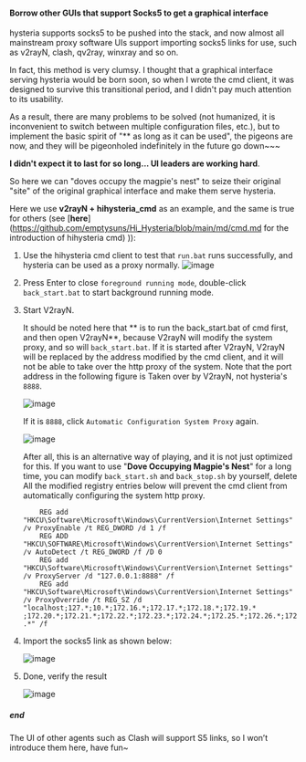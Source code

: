 #### Borrow other GUIs that support Socks5 to get a graphical interface

hysteria supports socks5 to be pushed into the stack, and now almost all mainstream proxy software UIs support importing socks5 links for use, such as v2rayN, clash, qv2ray, winxray and so on.


In fact, this method is very clumsy. I thought that a graphical interface serving hysteria would be born soon, so when I wrote the cmd client, it was designed to survive this transitional period, and I didn't pay much attention to its usability.

As a result, there are many problems to be solved (not humanized, it is inconvenient to switch between multiple configuration files, etc.), but to implement the basic spirit of "** as long as it can be used", the pigeons are now, and they will be pigeonholed indefinitely in the future go down~~~

**I didn't expect it to last for so long... UI leaders are working hard**.


So here we can "doves occupy the magpie's nest" to seize their original "site" of the original graphical interface and make them serve hysteria.

Here we use **v2rayN + hihysteria_cmd** as an example, and the same is true for others (see [**here**](https://github.com/emptysuns/Hi_Hysteria/blob/main/md/cmd.md for the introduction of hihysteria cmd) )):


1. Use the hihysteria cmd client to test that `run.bat` runs successfully, and hysteria can be used as a proxy normally.
![image](https://cloud.iacg.cf/0:/normal/img/hihysteria/mark.png)

2. Press Enter to close `foreground running mode`, double-click `back_start.bat` to start background running mode.

3. Start V2rayN.

     It should be noted here that ** is to run the back_start.bat of cmd first, and then open V2rayN**, because
     V2rayN will modify the system proxy, and so will `back_start.bat`. If it is started after V2rayN, V2rayN will be replaced by the address modified by the cmd client, and it will not be able to take over the http proxy of the system. Note that the port address in the following figure is Taken over by V2rayN, not hysteria's `8888`.

     ![image](https://raw.githubusercontent.com/emptysuns/Hi_Hysteria/main/imgs/proxy.png)

     If it is `8888`, click `Automatic Configuration System Proxy` again.

     ![image](https://raw.githubusercontent.com/emptysuns/Hi_Hysteria/main/imgs/changeProxy.png)

    
     After all, this is an alternative way of playing, and it is not just optimized for this. If you want to use "**Dove Occupying Magpie's Nest**" for a long time, you can modify `back_start.sh` and `back_stop.sh` by yourself, delete All the modified registry entries below will prevent the cmd client from automatically configuring the system http proxy.
     ```
         REG add "HKCU\Software\Microsoft\Windows\CurrentVersion\Internet Settings" /v ProxyEnable /t REG_DWORD /d 1 /f
         REG ADD "HKCU\SOFTWARE\Microsoft\Windows\CurrentVersion\Internet Settings" /v AutoDetect /t REG_DWORD /f /D 0
         REG add "HKCU\Software\Microsoft\Windows\CurrentVersion\Internet Settings" /v ProxyServer /d "127.0.0.1:8888" /f
         REG add "HKCU\Software\Microsoft\Windows\CurrentVersion\Internet Settings" /v ProxyOverride /t REG_SZ /d "localhost;127.*;10.*;172.16.*;172.17.*;172.18.*;172.19.* ;172.20.*;172.21.*;172.22.*;172.23.*;172.24.*;172.25.*;172.26.*;172.27.*;172.28.*;172.29.*;172.30.*;172.31.*;192.168 .*" /f
     ```
4. Import the socks5 link as shown below:
   
    ![image](https://raw.githubusercontent.com/emptysuns/Hi_Hysteria/main/imgs/s5.png)
5. Done, verify the result
   
    ![image](https://raw.githubusercontent.com/emptysuns/Hi_Hysteria/main/imgs/v2rayN.png)


##### end
The UI of other agents such as Clash will support S5 links, so I won’t introduce them here, have fun~
